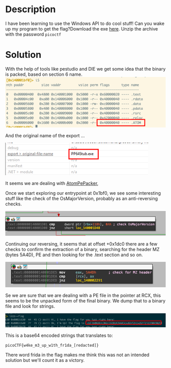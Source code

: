 # Description

I have been learning to use the Windows API to do cool stuff! Can you wake up my program to get the flag?Download the exe [here](https://challenge-files.picoctf.net/c_verbal_sleep/c71239e2890bd0008ff9c1da986438d276e7a96ba123cb3bc7b04d5a3de27fe7/bininst1.zip). Unzip the archive with the password `picoctf`

# Solution

With the help of tools like pestudio and DIE we get some idea that the binary is packed, based on section 6 name.
![Pasted image 20250309103852.png](./attachments/Pasted%20image%2020250309103852.png)

And the original name of the export ...

![Pasted image 20250309103926.png](./attachments/Pasted%20image%2020250309103926.png)

It seems we are dealing with [AtomPePacker](https://github.com/NUL0x4C/AtomPePacker), 

Once we start exploring our entrypoint at 0x1bf0, we see some interesting stuff like the check of the OsMajorVersion, probably as an anti-reversing checks.

![Pasted image 20250309134340.png](./attachments/Pasted%20image%2020250309134340.png)

Continuing our reversing, it seems that at offset +0x1dc0 there are a few checks to confirm the extraction of a binary, searching for the header MZ (bytes 5A4D), PE and then looking for the .text section and so on.

![Pasted image 20250309194253.png](./attachments/Pasted%20image%2020250309194253.png)

Se we are sure that we are dealing with a PE file in the pointer at RCX, this seems to be the unpacked form of the final binary. We dump that to a binary file and look for strings.

![Pasted image 20250309194849.png](./attachments/Pasted%20image%2020250309194849.png)

This is a base64 encoded strings that translates to:

```
picoCTF{w4ke_m3_up_w1th_fr1da_[redacted]}
```

There word frida in the flag makes me think this was not an intended solution but we'll count it as a victory.
